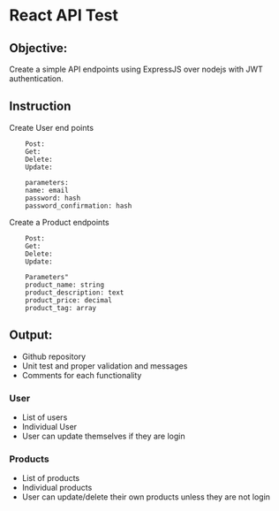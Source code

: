 # React API Test

## Objective:

Create a simple API endpoints using ExpressJS over nodejs with JWT authentication.

## Instruction

Create User end points

```
    Post:
    Get:
    Delete:
    Update:

    parameters:
    name: email
    password: hash
    password_confirmation: hash
```

Create a Product endpoints

```
    Post:
    Get:
    Delete:
    Update:

    Parameters"
    product_name: string
    product_description: text
    product_price: decimal
    product_tag: array

```

## Output:

- Github repository
- Unit test and proper validation and messages
- Comments for each functionality

### User

- List of users
- Individual User
- User can update themselves if they are login

### Products

- List of products
- Individual products
- User can update/delete their own products unless they are not login
